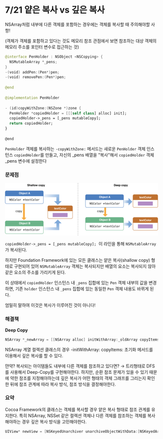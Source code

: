 
# 7/21 얕은 복사 vs 깊은 복사

NSArray처럼 내부에 다른 객체를 포함하는 경우에는 객체를 복사할 때 주의해야할 사항!

(객체가 객체를 포함하고 있다는 것도 메모리 참조 관점에서 보면 참조하는 대상 객체의 메모리 주소를 포인터 변수로 접근하는 것)

```swift
@interface PenHolder : NSObject <NSCopying> {
  NSMutableArray *_pens;
}
-(void) addPen:(Pen*)pen;
-(void) removePen:(Pen*)pen;

@end

@implementation PenHolder

- (id)copyWithZone:(NSZone *)zone {
  PenHolder *copiedHolder = [[[self class] alloc] init];
  copiedHolder->_pens = [_pens mutableCopy];
  return copiedHolder;
}

@end
```

`PenHolder` 객체를 복사하는 `-copyWithZone:` 메서드는 새로운 `PenHolder` 객체 인스턴스 `copiedHolder`를 만들고, 자신의 _pens 배열을 "복사"해서 `copiedHolder` 객체 _pens 변수에 설정한다

### **문제점**

![CopyImage.png](./CopyImage.png)

`copiedHolder->_pens = [_pens mutableCopy];`  이 라인을 통해 `NSMutableArray`가 복사된다.

하지만 Foundation Framework에 있는 모든 클래스는 얕은 복사(shallow copy) 형태로 구현되어 있어 `NSMutableArray` 객체는 복사되지만 배열의 요소는 복사되지 않아 같은 요소의 주소를 가리키게 된다.

이 상태에서 `copiedHolder` 인스턴스 내 `_pens` 집합에 있는 `Pen` 객체 내부의 값을 변경하면, 기존 `holder` 인스턴스 내 `_pens` 집합에 있는 동일한 `Pen` 객체 내용도 바뀌게 된다.

엄밀히 말하여 이것은 복사가 이루어진 것이 아니다!

### 해결책

**Deep Copy**

```swift
NSArray *_newArray = [[NSArray alloc] initWithArray:_oldArray copyItems:true];
```

NSArray 계열 컬렉션 클래스의 경우 -initWithArray: copyItems: 초기화 메서드를 이용해서 깊은 복사를 할 수 있다. 

먄약? 복사되는 아이템들도 내부에 다른 객체를 참조하고 있다면?
→ 트리형태로 DFS를 사용해서 Deep-Copy를 구현해야한다. 하지만, 순환 참조 문제가 있을 수 있기 때문에 약한 참조를 지정해야하는데 깊은 복사가 어떤 형태의 객체 그래프를 그리는지 확인 한 뒤에 참조 관계에 따라 복사 방식, 참조 방식을 결정해야한다.

### 요약

Cocoa Framework의 클래스는 객체를 복사할 경우 얕은 복사 형태로 참조 관계를 유지한다. 특히 NSArray, NSSet 같은 컬렉션 객체나 다른 객체를 참조하는 객체를 복사해야하는 경우 깊은 복사 방식을 고민해야한다.

```swift
UIView* newView = [NSKeyedUnarchiver unarchiveObjectWithData:[NSKeyedArchiver archivedDataWithRootObject:oldView]];
```
